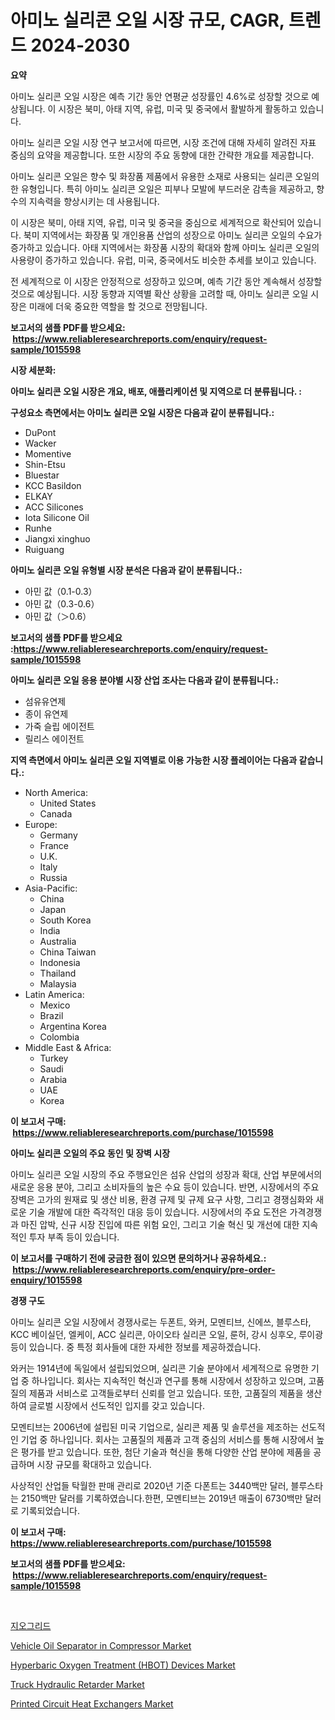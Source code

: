 <p><h1>아미노 실리콘 오일 시장 규모, CAGR, 트렌드 2024-2030</h1></p><p><strong>요약</strong></p>
<p><p>아미노 실리콘 오일 시장은 예측 기간 동안 연평균 성장률인 4.6%로 성장할 것으로 예상됩니다. 이 시장은 북미, 아태 지역, 유럽, 미국 및 중국에서 활발하게 활동하고 있습니다.</p><p>아미노 실리콘 오일 시장 연구 보고서에 따르면, 시장 조건에 대해 자세히 알려진 자표 중심의 요약을 제공합니다. 또한 시장의 주요 동향에 대한 간략한 개요를 제공합니다.</p><p>아미노 실리콘 오일은 향수 및 화장품 제품에서 유용한 소재로 사용되는 실리콘 오일의 한 유형입니다. 특히 아미노 실리콘 오일은 피부나 모발에 부드러운 감촉을 제공하고, 향수의 지속력을 향상시키는 데 사용됩니다.</p><p>이 시장은 북미, 아태 지역, 유럽, 미국 및 중국을 중심으로 세계적으로 확산되어 있습니다. 북미 지역에서는 화장품 및 개인용품 산업의 성장으로 아미노 실리콘 오일의 수요가 증가하고 있습니다. 아태 지역에서는 화장품 시장의 확대와 함께 아미노 실리콘 오일의 사용량이 증가하고 있습니다. 유럽, 미국, 중국에서도 비슷한 추세를 보이고 있습니다.</p><p>전 세계적으로 이 시장은 안정적으로 성장하고 있으며, 예측 기간 동안 계속해서 성장할 것으로 예상됩니다. 시장 동향과 지역별 확산 상황을 고려할 때, 아미노 실리콘 오일 시장은 미래에 더욱 중요한 역할을 할 것으로 전망됩니다.</p></p>
<p><strong>보고서의 샘플 PDF를 받으세요: &nbsp;<a href="https://www.reliableresearchreports.com/enquiry/request-sample/1015598">https://www.reliableresearchreports.com/enquiry/request-sample/1015598</a></strong></p>
<p><strong>시장 세분화:</strong></p>
<p><strong> 아미노 실리콘 오일 시장은 개요, 배포, 애플리케이션 및 지역으로 더 분류됩니다. :</strong></p>
<p><strong>구성요소 측면에서는 아미노 실리콘 오일 시장은 다음과 같이 분류됩니다.:</strong></p>
<p><ul><li>DuPont</li><li>Wacker</li><li>Momentive</li><li>Shin-Etsu</li><li>Bluestar</li><li>KCC Basildon</li><li>ELKAY</li><li>ACC Silicones</li><li>Iota Silicone Oil</li><li>Runhe</li><li>Jiangxi xinghuo</li><li>Ruiguang</li></ul></p>
<p><strong> 아미노 실리콘 오일 유형별 시장 분석은 다음과 같이 분류됩니다.:</strong></p>
<p><ul><li>아민 값（0.1-0.3）</li><li>아민 값（0.3-0.6）</li><li>아민 값（＞0.6）</li></ul></p>
<p><strong>보고서의 샘플 PDF를 받으세요 :<a href="https://www.reliableresearchreports.com/enquiry/request-sample/1015598">https://www.reliableresearchreports.com/enquiry/request-sample/1015598</a></strong></p>
<p><strong> 아미노 실리콘 오일 응용 분야별 시장 산업 조사는 다음과 같이 분류됩니다.:</strong></p>
<p><ul><li>섬유유연제</li><li>종이 유연제</li><li>가죽 슬립 에이전트</li><li>릴리스 에이전트</li></ul></p>
<p><strong>지역 측면에서 아미노 실리콘 오일 지역별로 이용 가능한 시장 플레이어는 다음과 같습니다.:</strong></p>
<p><ul>
    <li>
        North America:
        <ul>
            <li>United States</li>
            <li>Canada</li>
        </ul>
    </li>
    <li>
        Europe:
        <ul>
            <li>Germany</li>
            <li>France</li>
            <li>U.K.</li>
            <li>Italy</li>
            <li>Russia</li>
        </ul>
    </li>
    <li>
        Asia-Pacific:
        <ul>
            <li>China</li>
            <li>Japan</li>
            <li>South Korea</li>
            <li>India</li>
            <li>Australia</li>
            <li>China Taiwan</li>
            <li>Indonesia</li>
            <li>Thailand</li>
            <li>Malaysia</li>
        </ul>
    </li>
    <li>
        Latin America:
        <ul>
            <li>Mexico</li>
            <li>Brazil</li>
            <li>Argentina Korea</li>
            <li>Colombia</li>
        </ul>
    </li>
    <li>
        Middle East & Africa:
        <ul>
            <li>Turkey</li>
            <li>Saudi</li>
            <li>Arabia</li>
            <li>UAE</li>
            <li>Korea</li>
        </ul>
    </li>
    </ul></p>
<p><strong>이 보고서 구매: &nbsp;<a href="https://www.reliableresearchreports.com/purchase/1015598">https://www.reliableresearchreports.com/purchase/1015598</a></strong></p>
<p><strong>아미노 실리콘 오일의 주요 동인 및 장벽 시장</strong></p>
<p><p>아미노 실리콘 오일 시장의 주요 주행요인은 섬유 산업의 성장과 확대, 산업 부문에서의 새로운 응용 분야, 그리고 소비자들의 높은 수요 등이 있습니다. 반면, 시장에서의 주요 장벽은 고가의 원재료 및 생산 비용, 환경 규제 및 규제 요구 사항, 그리고 경쟁심화와 새로운 기술 개발에 대한 즉각적인 대응 등이 있습니다. 시장에서의 주요 도전은 가격경쟁과 마진 압박, 신규 시장 진입에 따른 위험 요인, 그리고 기술 혁신 및 개선에 대한 지속적인 투자 부족 등이 있습니다.</p></p>
<p><strong>이 보고서를 구매하기 전에 궁금한 점이 있으면 문의하거나 공유하세요.: &nbsp;<a href="https://www.reliableresearchreports.com/enquiry/pre-order-enquiry/1015598">https://www.reliableresearchreports.com/enquiry/pre-order-enquiry/1015598</a></strong></p>
<p><strong>경쟁 구도</strong></p>
<p><p>아미노 실리콘 오일 시장에서 경쟁사로는 두폰트, 와커, 모멘티브, 신에쓰, 블루스타, KCC 베이실던, 엘케이, ACC 실리콘, 아이오타 실리콘 오일, 룬허, 강시 싱후오, 루이광 등이 있습니다. 중 특정 회사들에 대한 자세한 정보를 제공하겠습니다.</p><p>와커는 1914년에 독일에서 설립되었으며, 실리콘 기술 분야에서 세계적으로 유명한 기업 중 하나입니다. 회사는 지속적인 혁신과 연구를 통해 시장에서 성장하고 있으며, 고품질의 제품과 서비스로 고객들로부터 신뢰를 얻고 있습니다. 또한, 고품질의 제품을 생산하여 글로벌 시장에서 선도적인 입지를 갖고 있습니다.</p><p>모멘티브는 2006년에 설립된 미국 기업으로, 실리콘 제품 및 솔루션을 제조하는 선도적인 기업 중 하나입니다. 회사는 고품질의 제품과 고객 중심의 서비스를 통해 시장에서 높은 평가를 받고 있습니다. 또한, 첨단 기술과 혁신을 통해 다양한 산업 분야에 제품을 공급하며 시장 규모를 확대하고 있습니다.</p><p>사상적인 산업들 탁월한 판매 관리로 2020년 기준 다폰트는 3440백만 달러, 블루스타는 2150백만 달러를 기록하였습니다.한편, 모멘티브는 2019년 매출이 6730백만 달러로 기록되었습니다.</p></p>
<p><strong>이 보고서 구매: &nbsp; <a href="https://www.reliableresearchreports.com/purchase/1015598">https://www.reliableresearchreports.com/purchase/1015598</a></strong></p>
<p><strong>보고서의 샘플 PDF를 받으세요: &nbsp;<a href="https://www.reliableresearchreports.com/enquiry/request-sample/1015598">https://www.reliableresearchreports.com/enquiry/request-sample/1015598</a></strong><strong></strong></p>
<p>&nbsp;</p>
<p><p><a href="https://github.com/trmesnao7959541/Market-Research-Report-List-1/blob/main/4065716188834.md">지오그리드</a></p><p><a href="https://github.com/PeterParrish5/Market-Research-Report-List-3/blob/main/vehicle-oil-separator-in-compressor-market.md">Vehicle Oil Separator in Compressor Market</a></p><p><a href="https://fuschia-pecorino-a6d.notion.site/Hyperbaric-Oxygen-Treatment-HBOT-Devices-Market-Size-Evaluating-its-Market-Trends-Growth-and-Pr-e4a9962084264398aeb1fc39dc88d82d">Hyperbaric Oxygen Treatment (HBOT) Devices Market</a></p><p><a href="https://github.com/jhcraigie/Market-Research-Report-List-2/blob/main/truck-hydraulic-retarder-market.md">Truck Hydraulic Retarder Market</a></p><p><a href="https://changeable-paste-463.notion.site/Printed-Circuit-Heat-Exchangers-Market-Size-Reflecting-a-Forecast-Till-2031-Market-By-Type-By-Appl-f0d373d811d347e98ae7d7acf70e48da">Printed Circuit Heat Exchangers Market</a></p></p>